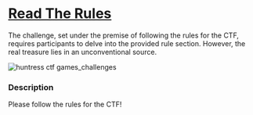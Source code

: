 # [Read The Rules](https://medium.com/@aashutoshlodhi/navigating-the-rules-an-unconventional-source-b6e0faf8436e)
The challenge, set under the premise of following the rules for the CTF, requires participants to delve into the provided rule section. However, the real treasure lies in an unconventional source.

![huntress ctf games_challenges](https://github.com/aashutoshlodhi/Huntress_CTF/assets/66505006/c42c3d8f-25a1-4928-a12e-8a6d6f025d2f)

### Description
Please follow the rules for the CTF!
